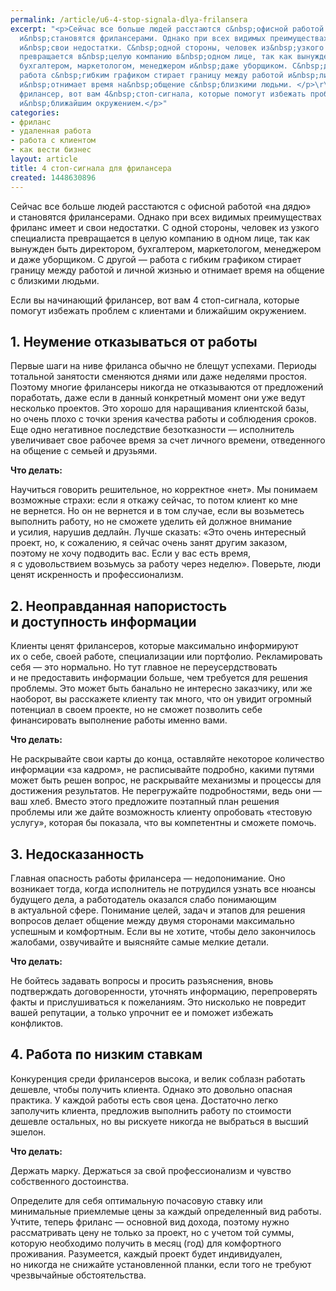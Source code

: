 ```yaml
---
permalink: /article/u6-4-stop-signala-dlya-frilansera
excerpt: "<p>Сейчас все больше людей расстаются с&nbsp;офисной работой «на&nbsp;дядю»
  и&nbsp;становятся фрилансерами. Однако при всех видимых преимуществах фриланс имеет
  и&nbsp;свои недостатки. С&nbsp;одной стороны, человек из&nbsp;узкого специалиста
  превращается в&nbsp;целую компанию в&nbsp;одном лице, так как вынужден быть директором,
  бухгалтером, маркетологом, менеджером и&nbsp;даже уборщиком. С&nbsp;другой&nbsp;—
  работа с&nbsp;гибким графиком стирает границу между работой и&nbsp;личной жизнью
  и&nbsp;отнимает время на&nbsp;общение с&nbsp;близкими людьми. </p>\r\n<p>Если вы&nbsp;начинающий
  фрилансер, вот вам 4&nbsp;стоп-сигнала, которые помогут избежать проблем с&nbsp;клиентами
  и&nbsp;ближайшим окружением.</p>"
categories:
- фриланс
- удаленная работа
- работа с клиентом
- как вести бизнес
layout: article
title: 4 стоп-сигнала для фрилансера
created: 1448630896
---
```

<p>Сейчас все больше людей расстаются с&nbsp;офисной работой «на&nbsp;дядю» и&nbsp;становятся фрилансерами. Однако при всех видимых преимуществах фриланс имеет и&nbsp;свои недостатки. С&nbsp;одной стороны, человек из&nbsp;узкого специалиста превращается в&nbsp;целую компанию в&nbsp;одном лице, так как вынужден быть директором, бухгалтером, маркетологом, менеджером и&nbsp;даже уборщиком. С&nbsp;другой&nbsp;— работа с&nbsp;гибким графиком стирает границу между работой и&nbsp;личной жизнью и&nbsp;отнимает время на&nbsp;общение с&nbsp;близкими людьми. </p>
<p>Если вы&nbsp;начинающий фрилансер, вот вам 4&nbsp;стоп-сигнала, которые помогут избежать проблем с&nbsp;клиентами и&nbsp;ближайшим окружением.</p>
<h2>1. Неумение отказываться от&nbsp;работы</h2>
<p>Первые шаги на&nbsp;ниве фриланса обычно не&nbsp;блещут успехами. Периоды тотальной занятости сменяются днями или даже неделями простоя. Поэтому многие фрилансеры никогда не&nbsp;отказываются от&nbsp;предложений поработать, даже если в&nbsp;данный конкретный момент они уже ведут несколько проектов. Это хорошо для наращивания клиентской базы, но&nbsp;очень плохо с&nbsp;точки зрения качества работы и&nbsp;соблюдения сроков. Еще одно негативное последствие безотказности&nbsp;— исполнитель увеличивает свое рабочее время за&nbsp;счет личного времени, отведенного на&nbsp;общение с&nbsp;семьей и&nbsp;друзьями.</p>
<p><strong>Что делать:</strong></p>
<p>Научиться говорить решительное, но&nbsp;корректное «нет». Мы&nbsp;понимаем возможные страхи: если я&nbsp;откажу сейчас, то&nbsp;потом клиент ко&nbsp;мне не&nbsp;вернется. Но&nbsp;он&nbsp;не&nbsp;вернется и&nbsp;в&nbsp;том случае, если вы&nbsp;возьметесь выполнить работу, но&nbsp;не&nbsp;сможете уделить ей&nbsp;должное внимание и&nbsp;усилия, нарушив дедлайн. Лучше сказать: «Это очень интересный проект, но, к&nbsp;сожалению, я&nbsp;сейчас очень занят другим заказом, поэтому не&nbsp;хочу подводить вас. Если у&nbsp;вас есть время, я&nbsp;с&nbsp;удовольствием возьмусь за&nbsp;работу через неделю». Поверьте, люди ценят искренность и&nbsp;профессионализм.</p>
<h2>2. Неоправданная напористость и&nbsp;доступность информации</h2>
<p>Клиенты ценят фрилансеров, которые максимально информируют их&nbsp;о&nbsp;себе, своей работе, специализации или портфолио. Рекламировать себя&nbsp;— это нормально. Но&nbsp;тут главное не&nbsp;переусердствовать и&nbsp;не&nbsp;предоставить информации больше, чем требуется для решения проблемы. Это может быть банально не&nbsp;интересно заказчику, или&nbsp;же наоборот, вы&nbsp;расскажете клиенту так много, что он&nbsp;увидит огромный потенциал в&nbsp;своем проекте, но&nbsp;не&nbsp;сможет позволить себе финансировать выполнение работы именно вами. </p>
<p><strong>Что делать:</strong></p>
<p>Не&nbsp;раскрывайте свои карты до&nbsp;конца, оставляйте некоторое количество информации «за&nbsp;кадром», не&nbsp;расписывайте подробно, какими путями может быть решен вопрос, не&nbsp;раскрывайте механизмы и&nbsp;процессы для достижения результатов. Не&nbsp;перегружайте подробностями, ведь они&nbsp;— ваш хлеб. Вместо этого предложите поэтапный план решения проблемы или&nbsp;же дайте возможность клиенту опробовать «тестовую услугу», которая&nbsp;бы показала, что вы&nbsp;компетентны и&nbsp;сможете помочь. </p>
<h2>3. Недосказанность</h2>
<p>Главная опасность работы фрилансера&nbsp;— недопонимание. Оно возникает тогда, когда исполнитель не&nbsp;потрудился узнать все нюансы будущего дела, а&nbsp;работодатель оказался слабо понимающим в&nbsp;актуальной сфере. Понимание целей, задач и&nbsp;этапов для решения вопросов делает общение между двумя сторонами максимально успешным и&nbsp;комфортным. Если вы&nbsp;не&nbsp;хотите, чтобы дело закончилось жалобами, озвучивайте и&nbsp;выясняйте самые мелкие детали.</p>
<p><strong>Что делать:</strong></p>
<p>Не&nbsp;бойтесь задавать вопросы и&nbsp;просить разъяснения, вновь подтверждать договоренности, уточнять информацию, перепроверять факты и&nbsp;прислушиваться к&nbsp;пожеланиям. Это нисколько не&nbsp;повредит вашей репутации, а&nbsp;только упрочнит ее&nbsp;и&nbsp;поможет избежать конфликтов.</p>
<h2>4. Работа по&nbsp;низким ставкам</h2>
<p>Конкуренция среди фрилансеров высока, и&nbsp;велик соблазн работать дешевле, чтобы получить клиента. Однако это довольно опасная практика. У&nbsp;каждой работы есть своя цена. Достаточно легко заполучить клиента, предложив выполнить работу по&nbsp;стоимости дешевле остальных, но&nbsp;вы&nbsp;рискуете никогда не&nbsp;выбраться в&nbsp;высший эшелон. </p>
<p><strong>Что делать:</strong></p>
<p>Держать марку. Держаться за&nbsp;свой профессионализм и&nbsp;чувство собственного достоинства.</p>
<p>Определите для себя оптимальную почасовую ставку или минимальные приемлемые цены за&nbsp;каждый определенный вид работы. Учтите, теперь фриланс&nbsp;— основной вид дохода, поэтому нужно рассматривать цену не&nbsp;только за&nbsp;проект, но&nbsp;с&nbsp;учетом той суммы, которую необходимо получить в&nbsp;месяц (год) для комфортного проживания. Разумеется, каждый проект будет индивидуален, но&nbsp;никогда не&nbsp;снижайте установленной планки, если того не&nbsp;требуют чрезвычайные обстоятельства.</p>

